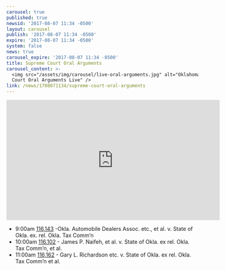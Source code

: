 ```yaml
---
carousel: true
published: true
newsid: '2017-08-07 11:34 -0500'
layout: carousel
publish: '2017-08-07 11:34 -0500'
expire: '2017-08-07 11:34 -0500'
system: false
news: true
carousel_expire: '2017-08-07 11:34 -0500'
title: Supreme Court Oral Arguments
carousel_content: >-
  <img src="/assets/img/carousel/live-oral-arguments.jpg" alt="Oklahoma Supreme
  Court Oral Arguments Live" />
link: /news/1708071134/supreme-court-oral-arguments
---
```


<iframe width="560" height="315" src="https://www.youtube.com/embed/xcuAT2Z7VAE" frameborder="0" allowfullscreen></iframe>

- 9:00am [116,143](http://www.oscn.net/dockets/GetCaseInformation.aspx?db=appellate&number=116143) -Okla. Automobile Dealers Assoc. etc., et al. v. State of Okla. ex. rel. Okla. Tax Comm’n
- 10:00am [116.102](http://www.oscn.net/dockets/GetCaseInformation.aspx?db=appellate&number=116102) - James P. Naifeh, et al. v. State of Okla. ex rel. Okla. Tax Comm’n, et al.
- 11:00am [116,162](http://www.oscn.net/dockets/GetCaseInformation.aspx?db=appellate&number=116162) - Gary L. Richardson etc. v. State of Okla. ex rel. Okla. Tax Comm’n et al.